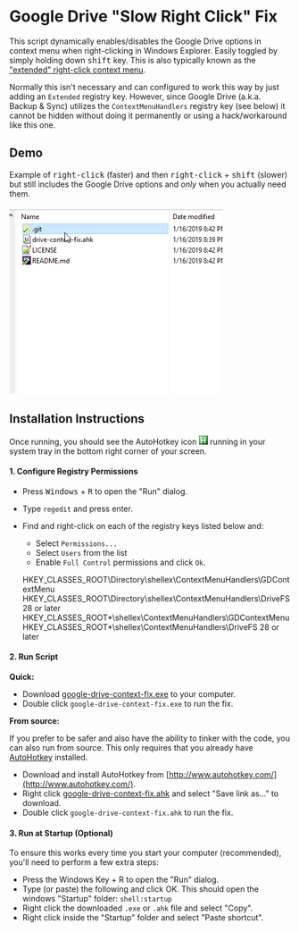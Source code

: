 # Google Drive "Slow Right Click" Fix

This script dynamically enables/disables the Google Drive options in context menu when right-clicking in Windows Explorer. Easily toggled by simply holding down <kbd>shift</kbd> key. This is also typically known as the ["extended" right-click context menu](https://tortoisesvn.net/extendedcontextmenu.html).

Normally this isn't necessary and can configured to work this way by just adding an `Extended` registry key. However, since Google Drive (a.k.a. Backup & Sync) utilizes the `ContextMenuHandlers` registry key (see below) it cannot be hidden without doing it permanently or using a hack/workaround like this one. 

## Demo

Example of <kbd>right-click</kbd> (faster) and then <kbd>right-click</kbd> + <kbd>shift</kbd> (slower) but still includes the Google Drive options and *only* when you actually need them.

![Demo](demo.gif)


## Installation Instructions

Once running, you should see the AutoHotkey icon ![AutoHotkey System Tray Icon](images/autohotkey-tray.png) running in your system tray in the bottom right corner of your screen.

#### 1. Configure Registry Permissions

- Press <kbd>Windows</kbd> + <kbd>R</kbd> to open the "Run" dialog.
- Type `regedit` and press enter.
- Find and right-click on each of the registry keys listed below and:
    - Select `Permissions...`
    - Select `Users` from the list
    - Enable `Full Control` permissions and click `Ok`.


	HKEY_CLASSES_ROOT\Directory\shellex\ContextMenuHandlers\GDContextMenu
	HKEY_CLASSES_ROOT\Directory\shellex\ContextMenuHandlers\DriveFS 28 or later
	HKEY_CLASSES_ROOT\*\shellex\ContextMenuHandlers\GDContextMenu
	HKEY_CLASSES_ROOT\*\shellex\ContextMenuHandlers\DriveFS 28 or later


#### 2. Run Script

**Quick:**

- Download [google-drive-context-fix.exe](https://github.com/patricknelson/google-drive-context-fix/raw/master/google-drive-context-fix.exe) to your computer.
- Double click `google-drive-context-fix.exe` to run the fix.

**From source:**

If you prefer to be safer and also have the ability to tinker with the code, you can also run from source. This only requires that you already have [AutoHotkey](http://www.autohotkey.com/) installed. 

- Download and install AutoHotkey from [http://www.autohotkey.com/](http://www.autohotkey.com/).
- Right click [google-drive-context-fix.ahk](https://github.com/patricknelson/google-drive-context-fix/raw/master/google-drive-context-fix.ahk) and select "Save link as..." to download.
- Double click `google-drive-context-fix.ahk` to run the fix. 


#### 3. Run at Startup (Optional)

To ensure this works every time you start your computer (recommended), you'll need to perform a few extra steps:

-  Press the Windows Key + R to open the "Run" dialog.
-  Type (or paste) the following and click OK. This should open the windows "Startup" folder: `shell:startup`
-  Right click the downloaded `.exe` or `.ahk` file and select "Copy".
-  Right click inside the "Startup" folder and select "Paste shortcut".
